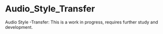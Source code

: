 # Audio_Style_Transfer
Audio Style -Transfer: This is a work in progress, requires further study and development.
